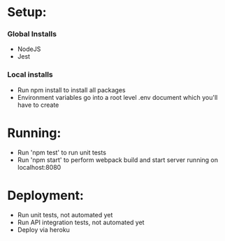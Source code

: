 # Setup:

### Global Installs

* NodeJS
* Jest

### Local installs
* Run npm install to install all packages
* Environment variables go into a root level .env document which you'll have to create

# Running:
* Run 'npm test' to run unit tests
* Run 'npm start' to perform webpack build and start server running on localhost:8080

# Deployment:
* Run unit tests, not automated yet
* Run API integration tests, not automated yet
* Deploy via heroku
